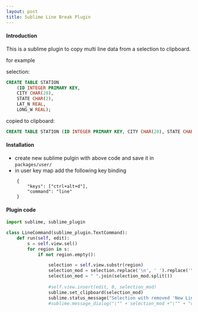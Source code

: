 ```yaml
---
layout: post
title: Sublime Line Break Plugin 
---
```


#### Introduction 
This is a sublime  plugin to copy multi line data from a selection to clipboard.

for example

selection: 

```sql
CREATE TABLE STATION 
	(ID INTEGER PRIMARY KEY, 
	CITY CHAR(20), 
	STATE CHAR(2), 
	LAT_N REAL, 
	LONG_W REAL);
```

copied to clipboard:

```sql
CREATE TABLE STATION (ID INTEGER PRIMARY KEY, CITY CHAR(20), STATE CHAR(2), LAT_N REAL, LONG_W REAL);
```

#### Installation
-  create new sublime pulgin with above code and save it in `packages/user/`
-  in user key map add the following key binding

```
	{ 
		"keys": ["ctrl+alt+d"],
		"command": "line"
	}
```


#### Plugin code 
```python 
import sublime, sublime_plugin

class LineCommand(sublime_plugin.TextCommand):
	def run(self, edit):
		s = self.view.sel()
		for region in s:
			if not region.empty():

				selection = self.view.substr(region)
				selection_mod = selection.replace('\n', ' ').replace('\r', '')
				selection_mod = " ".join(selection_mod.split())
			
				#self.view.insert(edit, 0, selection_mod)	
				sublime.set_clipboard(selection_mod)
				sublime.status_message("Selection with removed 'New Line Chars' copied to clipboard")
				#sublime.message_dialog("\"" + selection_mod +"\"" + "copied to clipboard")
```


